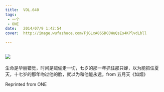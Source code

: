 ```yaml
---
title:	VOL.640
tags:
 - 一个
 - ONE
date:	2014/07/9 1:42:54
cover:	http://image.wufazhuce.com/FjGLxA86SDC0WuQsEs4KPlvdLbll

---
```

![](http://image.wufazhuce.com/FjGLxA86SDC0WuQsEs4KPlvdLbll)
---

生命是华丽错觉，时间是贼偷走一切，七岁的那一年抓住那只蝉，以为能抓住夏天，十七岁的那年吻过他的脸，就以为和他能永远。from 五月天《如烟》
 
Reprinted from ONE
